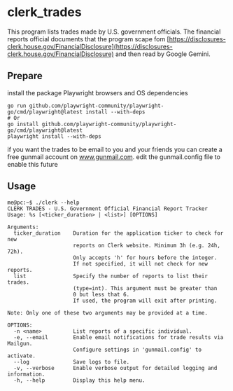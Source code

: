 # clerk_trades
This program lists trades made by U.S. government officials.
The financial reports official documents that the program scape fom [https://disclosures-clerk.house.gov/FinancialDisclosure](https://disclosures-clerk.house.gov/FinancialDisclosure) and then read by Google Gemini.

## Prepare
install the package Playwright browsers and OS dependencies
```
go run github.com/playwright-community/playwright-go/cmd/playwright@latest install --with-deps
# Or
go install github.com/playwright-community/playwright-go/cmd/playwright@latest
playwright install --with-deps
```
if you want the trades to be email to you and your friends you can create a free gunmail account
on www.gunmail.com.
edit the gunmail.config file to enable this future
<br>

## Usage
```
me@pc:~$ ./clerk --help
CLERK TRADES - U.S. Government Official Financial Report Tracker
Usage: %s [<ticker_duration> | <list>] [OPTIONS]

Arguments:
  ticker_duration    Duration for the application ticker to check for new
                     reports on Clerk website. Minimum 3h (e.g. 24h, 72h).
                     Only accepts 'h' for hours before the integer.
                     If not specified, it will not check for new reports.
  list               Specify the number of reports to list their trades.
                     (type=int). This argument must be greater than
                     0 but less that 6.
                     If used, the program will exit after printing.

Note: Only one of these two arguments may be provided at a time.

OPTIONS:
  -n <name>          List reports of a specific individual.
  -e, --email        Enable email notifications for trade results via Mailgun. 
                     Configure settings in 'gunmail.config' to activate.
  --log              Save logs to file.
  -v, --verbose      Enable verbose output for detailed logging and information.
  -h, --help         Display this help menu.
```
<br>
